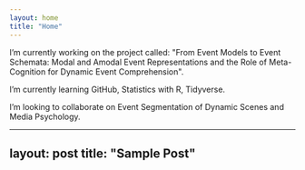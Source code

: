 ```yaml
---
layout: home
title: "Home"
---
```


I’m currently working on the project called: "From Event Models to Event Schemata: Modal and Amodal Event Representations and the Role of Meta-Cognition for Dynamic Event Comprehension".

I’m currently learning GitHub, Statistics with R, Tidyverse.

I’m looking to collaborate on Event Segmentation of Dynamic Scenes and Media Psychology.


---
layout: post
title: "Sample Post"
---

